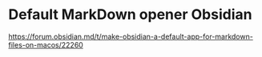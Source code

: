 # Default MarkDown opener Obsidian
https://forum.obsidian.md/t/make-obsidian-a-default-app-for-markdown-files-on-macos/22260

